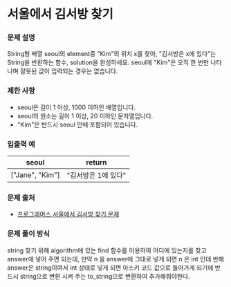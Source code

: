 # 서울에서 김서방 찾기

### 문제 설명

String형 배열 seoul의 element중 "Kim"의 위치 x를 찾아, "김서방은 x에 있다"는 String을 반환하는 함수, solution을 완성하세요. seoul에 "Kim"은 오직 한 번만 나타나며 잘못된 값이 입력되는 경우는 없습니다.

### 제한 사항

- seoul은 길이 1 이상, 1000 이하인 배열입니다.
- seoul의 원소는 길이 1 이상, 20 이하인 문자열입니다.
- "Kim"은 반드시 seoul 안에 포함되어 있습니다.

### 입출력 예

|seoul|	return|
|-----|-------|
|["Jane", "Kim"]|	"김서방은 1에 있다"|

### 문제 출처

- [프로그래머스 서울에서 김서방 찾기 문제](https://school.programmers.co.kr/learn/courses/30/lessons/12919)

### 문제 풀이 방식

string 찾기 위해 algorithm에 있는 find 함수를 이용하여 어디에 있는지를 찾고 answer에 넣어 주면 되는데, 만약 n 을 answer에 그대로 넣게 되면 n 은 int 인데 반해 answer은 string이여서 int 상태로 넣게 되면 아스키 코드 값으로 들어가게 되기에 반드시 string으로 변환 시켜 주는 to_string으로 변환하여 추가해줘야한다.
